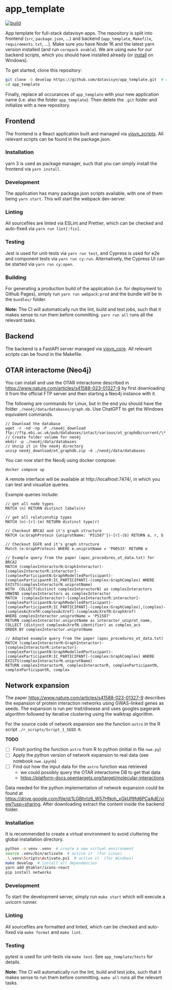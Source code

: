 # app_template
[![build](https://github.com/datavisyn/app_template/actions/workflows/build.yml/badge.svg)](https://github.com/datavisyn/app_template/actions/workflows/build.yml)

App template for full-stack datavisyn apps. The repository is split into frontend (`src`, `package.json`, ...) and backend (`app_template`, `Makefile`, `requirements.txt`, ...). Make sure you have Node 16 and the latest yarn version installed (and run `corepack enable`). We are using `make` for our backend scripts, which you should have installed already (or [install](https://gnuwin32.sourceforge.net/packages/make.htm) on Windows).

To get started, clone this repository:

```bash
git clone -b develop https://github.com/datavisyn/app_template.git  # or any other branch you want to develop in
cd app_template
```

Finally, replace all occurances of `app_template` with your new application name (i.e. also the folder `app_template`). Then delete the `.git` folder and initialize with a new repository.

## Frontend

The frontend is a React application built and managed via [visyn_scripts](https://github.com/datavisyn/visyn_scripts). All relevant scripts can be found in the package.json.

### Installation

yarn 3 is used as package manager, such that you can simply install the frontend via `yarn install`.

### Development

The application has many package.json scripts available, with one of them being `yarn start`. This will start the webpack dev-server.

### Linting

All sourcefiles are linted via ESLint and Prettier, which can be checked and auto-fixed via `yarn run lint[:fix]`.

### Testing

Jest is used for unit-tests via `yarn run test`, and Cypress is used for e2e and component tests via `yarn run cy:run`. Alternatively, the Cypress UI can be started via `yarn run cy:open`.

### Building

For generating a production build of the application (i.e. for deployment to Github Pages), simply run `yarn run webpack:prod` and the bundle will be in the `bundles/` folder.

**Note:** The CI will automatically run the lint, build and test jobs, such that it makes sense to run them before committing. `yarn run all` runs all the relevant tasks.

## Backend

The backend is a FastAPI server managed via [visyn_core](https://github.com/datavisyn/visyn_core). All relevant scripts can be found in the Makefile.

## OTAR interactome (Neo4j)

You can install and use the OTAR interactome described in https://www.nature.com/articles/s41588-023-01327-9 by first downloading it from the official FTP server and then starting a Neo4j instance with it. 

The following are commands for Linux, but in the end you should have the folder `./neo4j/data/databases/graph.db`. Use ChatGPT to get the Windows equivalent commands.

```
// Download the database
wget -r -nd -np -P ./neo4j_download ftp://ftp.ebi.ac.uk/pub/databases/intact/various/ot_graphdb/current/\*
// Create folder volume for neo4j
mkdir -p ./neo4j/data/databases
// Unzip it in the neo4j directory
unzip neo4j_download/ot_graphdb.zip -d ./neo4j/data/databases
```

You can now start the Neo4j using docker compose: 

```
docker compose up
```

A remote interface will be available at http://localhost:7474/, in which you can test and visualize queries.

Example queries include: 

```
// get all node types
MATCH (n) RETURN distinct labels(n) 

// get all relationship types
MATCH (n)-[r]-(m) RETURN distinct type(r)

// Checkout BRCA2 and it's graph structure
MATCH (a:GraphProtein {uniprotName: 'P51587'})-[r]-(b) RETURN a, r, b

// Checkout EGFR and it's graph structure
Match (e:GraphProtein) WHERE e.uniprotName = 'P00533' RETURN e 

// Example query from the paper (apoc_procedures_ot_data.txt) for BRCA2
MATCH (complexInteractorN:GraphInteractor)-[complexInteractorR:interactor]-(complexParticipantN:GraphModelledParticipant)-[complexParticipantR:IC_PARTICIPANT]-(complex:GraphComplex) WHERE EXISTS(complexInteractorN.uniprotName)
WITH  COLLECT(distinct complexInteractorN) as complexInteractors
UNWIND complexInteractors as complexInteractor
MATCH  (complexInteractor)-[complexInteractorR:interactor]-(complexParticipantN:GraphModelledParticipant)-[complexParticipantR:IC_PARTICIPANT]-(complex:GraphComplex),(complex)-[complexAcXrefR:complexAcXref]-(complexAcXrefN:GraphXref)
WHERE complexInteractor.uniprotName = 'P51587'
RETURN complexInteractor.uniprotName as interactor_uniprot_name, COLLECT (distinct complexAcXrefN.identifier) as complex_acs
ORDER BY complexInteractor.uniprotName

// Adapted example query from the paper (apoc_procedures_ot_data.txt)
MATCH (complexInteractorN:GraphInteractor)-[complexInteractorR:interactor]-(complexParticipantN:GraphModelledParticipant)-[complexParticipantR:IC_PARTICIPANT]-(complex:GraphComplex) WHERE EXISTS(complexInteractorN.uniprotName)
RETURN complexInteractorN, complexInteractorR, complexParticipantN, complexParticipantR, complex
```

## Network expansion
The paper https://www.nature.com/articles/s41588-023-01327-9 describes the expansion of protein interaction networks using GWAS-linked
genes as seeds. The expansion is run per trait/disease and uses googles pagerank algorithm followed by iterative clustering using the walktrap algorithm.

For the source code of network expansion see the function `astro` in the R script `./r_scripts/Script_1_SEED.R`.

**TODO**
- [ ] Finish porting the function `astro` from R to python (initial in file `nwe.py`)
- [ ] Apply the python version of network expansion to real data (see notebook `nwe.ipynb`)
- [ ] Find out how the input data for the `astro` function was retrieved
  - we could possibly query the OTAR interactome DB to get that data
  - https://platform-docs.opentargets.org/target/molecular-interactions

Data needed for the python implementation of network expansion could be found at https://drive.google.com/file/d/1LGBhrtz6_W57HNoh_xGkUf9fd6PCaAdE/view?usp=sharing. After downloading extract the content inside the backend folder.

### Installation

It is recommended to create a virtual environment to avoid cluttering the global installation directory.

```bash
python -m venv .venv  # create a new virtual environment
source .venv/bin/activate  # active it  (for Linux)
.\.venv\Scripts\Activate.ps1  # active it  (for Windows)
make develop  # install all dependencies
yarn add @tabler/icons-react
pip install networkx
```

### Development

To start the development server, simply run `make start` which will execute a uvicorn runner.

### Linting

All sourcefiles are formatted and linted, which can be checked and auto-fixed via `make format` and `make lint`.

### Testing

pytest is used for unit-tests via `make test`. See `app_template/tests` for details.

**Note:** The CI will automatically run the lint, build and test jobs, such that it makes sense to run them before committing. `make all` runs all the relevant tasks.
